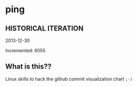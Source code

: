 # ping

## HISTORICAL ITERATION
2013-12-30

Incremented: 6055

## What is this?? 
Linux skills to hack the github commit visualization chart `;-)`
